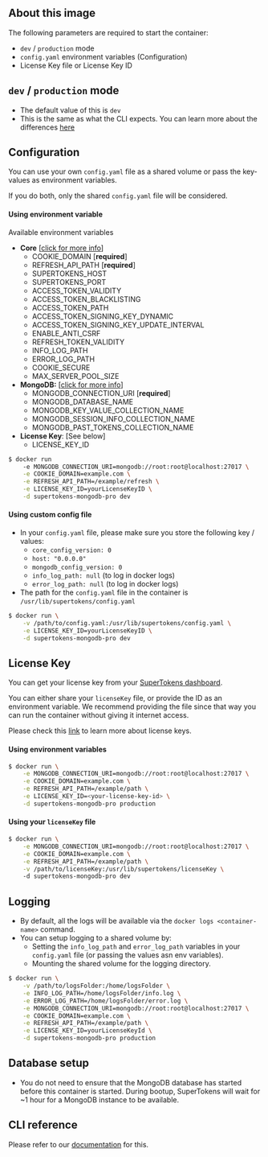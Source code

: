 ## About this image

The following parameters are required to start the container:
- `dev` / `production` mode
- `config.yaml` environment variables (Configuration)
- License Key file or License Key ID


## `dev` / `production` mode
- The default value of this is `dev`
- This is the same as what the CLI expects. You can learn more about the differences [here](https://supertokens.io/docs/pro/cli/start)


## Configuration
You can use your own `config.yaml` file as a shared volume or pass the key-values as environment variables. 

If you do both, only the shared `config.yaml` file will be considered.
  
#### Using environment variable
Available environment variables
- **Core** [[click for more info](https://supertokens.io/docs/pro/configuration/core)]
	- COOKIE\_DOMAIN \[**required**\]
	- REFRESH\_API\_PATH \[**required**\]
	- SUPERTOKENS\_HOST
	- SUPERTOKENS\_PORT
	- ACCESS\_TOKEN\_VALIDITY
	- ACCESS\_TOKEN\_BLACKLISTING
	- ACCESS\_TOKEN\_PATH
	- ACCESS\_TOKEN\_SIGNING\_KEY\_DYNAMIC
	- ACCESS\_TOKEN\_SIGNING\_KEY\_UPDATE\_INTERVAL
	- ENABLE\_ANTI\_CSRF
	- REFRESH\_TOKEN\_VALIDITY
	- INFO\_LOG\_PATH
	- ERROR\_LOG\_PATH
	- COOKIE\_SECURE
    - MAX\_SERVER\_POOL\_SIZE
- **MongoDB:** [[click for more info](https://supertokens.io/docs/pro/configuration/database/mongodb)]	
	- MONGODB\_CONNECTION\_URI \[**required**\]
	- MONGODB\_DATABASE\_NAME
	- MONGODB\_KEY\_VALUE\_COLLECTION\_NAME
	- MONGODB\_SESSION\_INFO\_COLLECTION\_NAME
	- MONGODB\_PAST\_TOKENS\_COLLECTION\_NAME
- **License Key**: [See below]
	- LICENSE_KEY_ID
  

```bash
$ docker run 
	-e MONGODB_CONNECTION_URI=mongodb://root:root@localhost:27017 \
	-e COOKIE_DOMAIN=example.com \
	-e REFRESH_API_PATH=/example/refresh \
	-e LICENSE_KEY_ID=yourLicenseKeyID \
	-d supertokens-mongodb-pro dev
```

#### Using custom config file
- In your `config.yaml` file, please make sure you store the following key / values:
  - `core_config_version: 0`
  - `host: "0.0.0.0"`
  - `mongodb_config_version: 0`
  - `info_log_path: null` (to log in docker logs)
  - `error_log_path: null` (to log in docker logs)
- The path for the `config.yaml` file in the container is `/usr/lib/supertokens/config.yaml`

```bash
$ docker run \
	-v /path/to/config.yaml:/usr/lib/supertokens/config.yaml \
	-e LICENSE_KEY_ID=yourLicenseKeyID \
	-d supertokens-mongodb-pro dev
```

## License Key
You can get your license key from your [SuperTokens dashboard](https://supertokens.io/dashboard).


You can either share your `licenseKey` file, or provide the ID as an environment variable. We recommend providing the file since that way you can run the container without giving it internet access.

Please check this [link](https://supertokens.io/docs/pro/about-license-keys) to learn more about license keys.

#### Using environment variables
```bash
$ docker run \
	-e MONGODB_CONNECTION_URI=mongodb://root:root@localhost:27017 \
	-e COOKIE_DOMAIN=example.com \
	-e REFRESH_API_PATH=/example/path \
	-e LICENSE_KEY_ID=<your-license-key-id> \
	-d supertokens-mongodb-pro production
```

#### Using your `licenseKey` file
```bash
$ docker run \
	-e MONGODB_CONNECTION_URI=mongodb://root:root@localhost:27017 \
	-e COOKIE_DOMAIN=example.com \
	-e REFRESH_API_PATH=/example/path \
	-v /path/to/licenseKey:/usr/lib/supertokens/licenseKey \	
	-d supertokens-mongodb-pro dev
```

## Logging
- By default, all the logs will be available via the `docker logs <container-name>` command.
- You can setup logging to a shared volume by:
	- Setting the `info_log_path` and `error_log_path` variables in your `config.yaml` file (or passing the values asn env variables).
	- Mounting the shared volume for the logging directory.

```bash
$ docker run \
	-v /path/to/logsFolder:/home/logsFolder \
	-e INFO_LOG_PATH=/home/logsFolder/info.log \
	-e ERROR_LOG_PATH=/home/logsFolder/error.log \
	-e MONGODB_CONNECTION_URI=mongodb://root:root@localhost:27017 \
	-e COOKIE_DOMAIN=example.com \
	-e REFRESH_API_PATH=/example/path \
	-e LICENSE_KEY_ID=yourLicenseKeyId \
	-d supertokens-mongodb-pro production
```

## Database setup
- You do not need to ensure that the MongoDB database has started before this container is started. During bootup, SuperTokens will wait for ~1 hour for a MongoDB instance to be available.


## CLI reference
Please refer to our [documentation](https://supertokens.io/docs/pro/cli/overview) for this.